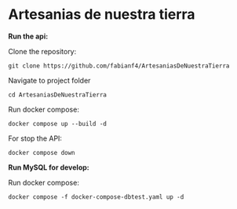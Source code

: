 # Artesanias de nuestra tierra

**Run the api:**

Clone the repository:
```
git clone https://github.com/fabianf4/ArtesaniasDeNuestraTierra
```

Navigate to project folder
```
cd ArtesaniasDeNuestraTierra
```

Run docker compose:
```
docker compose up --build -d
```

For stop the API:
```
docker compose down
```

**Run MySQL for develop:**

Run docker compose:
```
docker compose -f docker-compose-dbtest.yaml up -d
```
